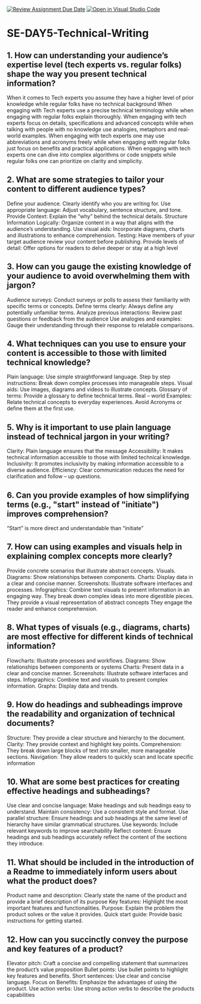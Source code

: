 [![Review Assignment Due Date](https://classroom.github.com/assets/deadline-readme-button-22041afd0340ce965d47ae6ef1cefeee28c7c493a6346c4f15d667ab976d596c.svg)](https://classroom.github.com/a/zsAR-pyY)
[![Open in Visual Studio Code](https://classroom.github.com/assets/open-in-vscode-2e0aaae1b6195c2367325f4f02e2d04e9abb55f0b24a779b69b11b9e10269abc.svg)](https://classroom.github.com/online_ide?assignment_repo_id=18578852&assignment_repo_type=AssignmentRepo)
# SE-DAY5-Technical-Writing
## 1. How can understanding your audience’s expertise level (tech experts vs. regular folks) shape the way you present technical information?
When it comes to Tech experts you assume they have a higher level of prior knowledge while regular folks have no technical background
When engaging with Tech experts use a precise technical terminology while when engaging with regular folks explain thoroughly.
When engaging with tech experts focus on details, specifications and advanced concepts while when talking with people with no knowledge use analogies, metaphors and real-world examples.
When engaging with tech experts one may use abbreviations and acronyms freely while when engaging with regular folks just focus on benefits and practical applications.
When engaging with tech experts one can dive into complex algorithms or code snippets while regular folks one can prioritize on clarity and simplicity.
## 2. What are some strategies to tailor your content to different audience types?
Define your audience. Clearly identify who you are writing for.
Use appropriate language: Adjust vocabulary, sentence structure, and tone.
Provide Context: Explain the “why” behind the technical details.
Structure Information Logically: Organize content in a way that aligns with the audience’s understanding.
Use visual aids: Incorporate diagrams, charts and illustrations to enhance comprehension.
Testing: Have members of your target audience review your content before publishing.
Provide levels of detail: Offer options for readers to delve deeper or stay at a high level 
## 3. How can you gauge the existing knowledge of your audience to avoid overwhelming them with jargon?
Audience surveys: Conduct surveys or polls to assess their familiarity with specific terms or concepts.
Define terms clearly: Always define any potentially unfamiliar terms.
Analyze previous interactions: Review past questions or feedback from the audience
Use analogies and examples: Gauge their understanding through their response to relatable comparisons.
## 4. What techniques can you use to ensure your content is accessible to those with limited technical knowledge?
Plain language: Use simple straightforward language.
Step by step instructions: Break down complex processes into manageable steps.
Visual aids: Use images, diagrams and videos to illustrate concepts.
Glossary of terms: Provide a glossary to define technical terms.
Real – world Examples: Relate technical concepts to everyday experiences.
Avoid Acronyms or define them at the first use.
## 5. Why is it important to use plain language instead of technical jargon in your writing?
Clarity: Plain language ensures that the message 
Accessibility: It makes technical information accessible to those with limited technical knowledge.
Inclusivity: It promotes inclusivity by making information accessible to a diverse audience.
Efficiency: Clear communication reduces the need for clarification and follow – up questions.
## 6. Can you provide examples of how simplifying terms (e.g., "start" instead of "initiate") improves comprehension?
“Start” is more direct and understandable than “initiate”
## 7. How can using examples and visuals help in explaining complex concepts more clearly?
Provide concrete scenarios that illustrate abstract concepts.
Visuals.
Diagrams: Show relationships between components. 
Charts: Display data in a clear and concise manner.
Screenshots: Illustrate software interfaces and processes.
Infographics: Combine text visuals to present information in an engaging way.
They break down complex ideas into more digestible pieces.
They provide a visual representation of abstract concepts
They engage the reader and enhance comprehension.
## 8. What types of visuals (e.g., diagrams, charts) are most effective for different kinds of technical information?
Flowcharts: Illustrate processes and workflows.
Diagrams: Show relationships between components or systems
Charts: Present data in a clear and concise manner.
Screenshots: Illustrate software interfaces and steps.
Infographics: Combine text and visuals to present complex information.
Graphs: Display data and trends.
## 9. How do headings and subheadings improve the readability and organization of technical documents?
Structure: They provide a clear structure and hierarchy to the document.
Clarity: They provide context and highlight key points.
Comprehension: They break down large blocks of text into smaller, more manageable sections.
Navigation: They allow readers to quickly scan and locate specific information
## 10. What are some best practices for creating effective headings and subheadings?
Use clear and concise language: Make headings and sub headings easy to understand.
Maintain consistency: Use a consistent style and format.
Use parallel structure: Ensure headings and sub headings at the same level of hierarchy have similar grammatical structures.
Use keywords: Include relevant keywords to improve searchability
Reflect content: Ensure headings and sub headings accurately reflect the content of the sections they introduce.


## 11. What should be included in the introduction of a Readme to immediately inform users about what the product does?
Product name and description: Clearly state the name of the product and provide a brief description of its purpose
Key features: Highlight the most important features and functionalities.
Purpose: Explain the problem the product solves or the value it provides.
Quick start guide: Provide basic instructions for getting started.

## 12. How can you succinctly convey the purpose and key features of a product?
Elevator pitch: Craft a concise and compelling statement that summarizes the product’s value proposition
Bullet points: Use bullet points to highlight key features and benefits.
Short sentences: Use clear and concise language.
Focus on Benefits: Emphasize the advantages of using the product.
Use action verbs: Use strong action verbs to describe the products capabilities